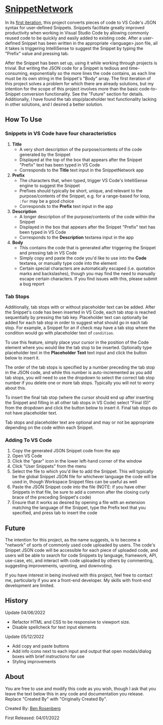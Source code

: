 # [SnippetNetwork](http://3.22.223.229/)

In its [first iteration](http://3.22.223.229/), this project converts pieces of code to VS Code's JSON syntax for user-defined Snippets. Snippets facilitate greatly improved productivity when working in Visual Studio Code by allowing commonly reused code to be quickly and easily added to existing code. After a user-defined Snippet has been written in the appropriate \<language\>.json file, all it takes is triggering IntelliSense to suggest the Snippet by typing the "Prefix" value and pressing tab.

After the Snippet has been set up, using it while working through projects is trivial. But writing the JSON code for a Snippet is tedious and time-consuming, exponentially so the more lines the code contains, as each line must be its own string in the Snippet's "Body" array. The first iteration of this project solves a problem for which there are already solutions, but my intention for the scope of this project involves more than the basic code-to-Snippet conversion functionality. See the "Future" section for details. Additionally, I have found the tab stop/placeholder text functionality lacking in other solutions, and I desired a better solution.

## How To Use

### Snippets in VS Code have four characteristics
  
1. __Title__
    - A very short description of the purpose/contents of the code generated by the Snippet
    - Displayed at the top of the box that appears after the Snippet "Prefix" text has been typed in VS Code
    - Corresponds to the __Title__ text input in the SnippetNetwork app
2. __Prefix__
    - The characters that, when typed, trigger VS Code's IntelliSense engine to suggest the Snippet
    - Prefixes should typically be short, unique, and relevant to the purpose/contents of the Snippet, e.g. for a range-based for loop, `:for` may be a good choice
    - Corresponds to the __Prefix__ text input in the app
3. __Description__
    - A longer description of the purpose/contents of the code within the Snippet
    - Displayed in the box that appears after the Snippet "Prefix" text has been typed in VS Code
    - Corresponds to the __Description__ textarea input in the app
4. __Body__
    - This contains the code that is generated after triggering the Snippet and pressing tab in VS Code
    - Simply copy and paste the code you'd like to use into the __Code__ textarea, or manually type code into the element
    - Certain special characters are automatically escaped (i.e. quotation marks and backslashes), though you may find the need to manually escape certain characters. If you find issues with this, please submit a bug report

### Tab Stops

Additionally, tab stops with or without placeholder text can be added. After the Snippet's code has been inserted in VS Code, each tab stop is reached sequentially by pressing the tab key. Placeholder text can optionally be added for each tab stop in order to suggest what should go in each tab stop. For example, a Snippet for an if check may have a tab stop where the condition would go with placeholder text of `condition`.

To use this feature, simply place your cursor in the position of the Code element where you would like the tab stop to be inserted. Optionally type placeholder text in the __Placeholder Text__ text input and click the button below to insert it.

The order of the tab stops is specified by a number preceding the tab stop in the JSON code, and while this number is auto-incremented as you add tab stops, you will need to use the dropdown to select the correct tab stop number if you delete one or more tab stops. Typically you will not to worry about this.

To insert the final tab stop (where the cursor should end up after inserting the Snippet and filling in all other tab stops in VS Code) select "Final (0)" from the dropdown and click the button below to insert it. Final tab stops do not have placeholder text.

Tab stops and placeholder text are optional and may or not be appropriate depending on the code within each Snippet.

### Adding To VS Code

1. Copy the generated JSON Snippet code from the app
2. Open VS Code
3. Click the "gear" icon in the lower left-hand corner of the window
4. Click "User Snippets" from the menu
5. Select the file to which you'd like to add the Snippet. This will typically be the global Snippet JSON file for whichever language the code will be used in, though Workspace Snippet files can be useful as well
6. Paste the JSON Snippet code into the file (NOTE: if you have other Snippets in that file, be sure to add a common after the closing curly brace of the preceding Snippet's code)
7. Ensure that it works as desired by opening a file with an extension matching the language of the Snippet, type the Prefix text that you specified, and press tab to insert the code

## Future

The intention for this project, as the name suggests, is to become a "network" of sorts of commonly used code uploaded by users. The code's Snippet JSON code will be accessible for each piece of uploaded code, and users will be able to search for code Snippets by language, framework, API, use-case, etc, and interact with code uploaded by others by commenting, suggesting improvements, upvoting, and downvoting.

If you have interest in being involved with this project, feel free to contact me, particularly if you are a front-end developer. My skills with front-end development are limited.

## History

Update 04/06/2022

- Refactor HTML and CSS to be responsive to viewport size.
- Disable spellcheck for text input elements

Update 05/12/2022

- Add copy and paste buttons
- Add info icons next to each input and output that open modals/dialog boxes with brief instructions for use
- Styling improvements

## About

You are free to use and modify this code as you wish, though I ask that you leave the text below this in any code and documentation you release. Replace "Created By" with "Originally Created By".

Created By: [Ben Rosenberg](www.linkedin.com/in/ben-rosenberg-688a60213)

First Released: 04/01/2022
